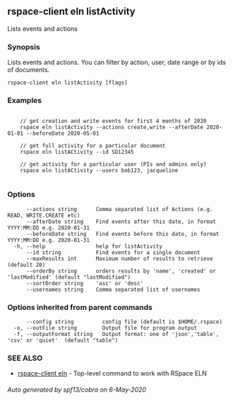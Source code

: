 ## rspace-client eln listActivity

Lists events and actions

### Synopsis

Lists events and actions. You can filter by action, user, date range or by
		ids of documents.
	

```
rspace-client eln listActivity [flags]
```

### Examples

```

	// get creation and write events for first 4 months of 2020
	rspace eln listActivity --actions create,write --afterDate 2020-01-01 --beforeDate 2020-05-01 

	// get full activity for a particular document
	rspace eln listACtivity --id SD12345

	// get activity for a particular user (PIs and admins only)
	rspace eln listACtivity --users bob123, jacqueline
	
```

### Options

```
      --actions string      Comma separated list of Actions (e.g. READ, WRITE.CREATE etc)
      --afterDate string    Find events after this date, in format YYYY:MM:DD e.g. 2020-01-31
      --beforeDate string   Find events before this date, in format YYYY:MM:DD e.g. 2020-01-31
  -h, --help                help for listActivity
      --id string           Find events for a single document
      --maxResults int      Maximum number of results to retrieve (default 20)
      --orderBy string      orders results by 'name', 'created' or 'lastModified' (default "lastModified")
      --sortOrder string    'asc' or 'desc'
      --usernames string    Comma separated list of usernames
```

### Options inherited from parent commands

```
      --config string         config file (default is $HOME/.rspace)
  -o, --outFile string        Output file for program output
  -f, --outputFormat string   Output format: one of 'json','table', 'csv' or 'quiet'  (default "table")
```

### SEE ALSO

* [rspace-client eln](rspace-client_eln.md)	 - Top-level command to work with RSpace ELN

###### Auto generated by spf13/cobra on 6-May-2020
